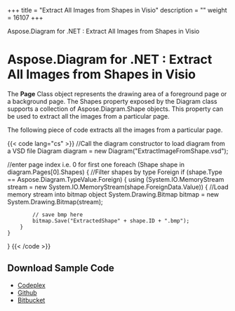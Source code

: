 +++
title = "Extract All Images from Shapes in Visio" 
description = "" 
weight = 16107 
+++

Aspose.Diagram for .NET : Extract All Images from Shapes in Visio  

# Aspose.Diagram for .NET : Extract All Images from Shapes in Visio


The **Page** Class object represents the drawing area of a foreground page or a background page. The Shapes property exposed by the Diagram class supports a collection of Aspose.Diagram.Shape objects. This property can be used to extract all the images from a particular page.

The following piece of code extracts all the images from a particular page.

{{< code lang="cs" >}}
//Call the diagram constructor to load diagram from a VSD file
Diagram diagram = new Diagram("ExtractImageFromShape.vsd");

//enter page index i.e. 0 for first one
foreach (Shape shape in diagram.Pages[0].Shapes)
{
	//Filter shapes by type Foreign
	if (shape.Type == Aspose.Diagram.TypeValue.Foreign)
	{
		using (System.IO.MemoryStream stream = new System.IO.MemoryStream(shape.ForeignData.Value))
		{
			//Load memory stream into bitmap object
			System.Drawing.Bitmap bitmap = new System.Drawing.Bitmap(stream);

			// save bmp here
			bitmap.Save("ExtractedShape" + shape.ID + ".bmp");
		}
	}
}
{{< /code >}}

## Download Sample Code

*   [Codeplex](http://goo.gl/KxosuA)
*   [Github](https://github.com/asposemarketplace/Aspose_for_VSTO/releases/download/10/ExtractAllImagesFromVisio.Aspose.Diagram.zip)
*   [Bitbucket](https://bitbucket.org/asposemarketplace/aspose-for-vsto/downloads/ExtractAllImagesFromVisio%20%28Aspose.Diagram%29.zip)

